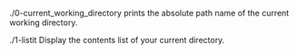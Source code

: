 ./0-current_working_directory prints the absolute path name of the current working directory.

./1-listit Display the contents list of your current directory.

